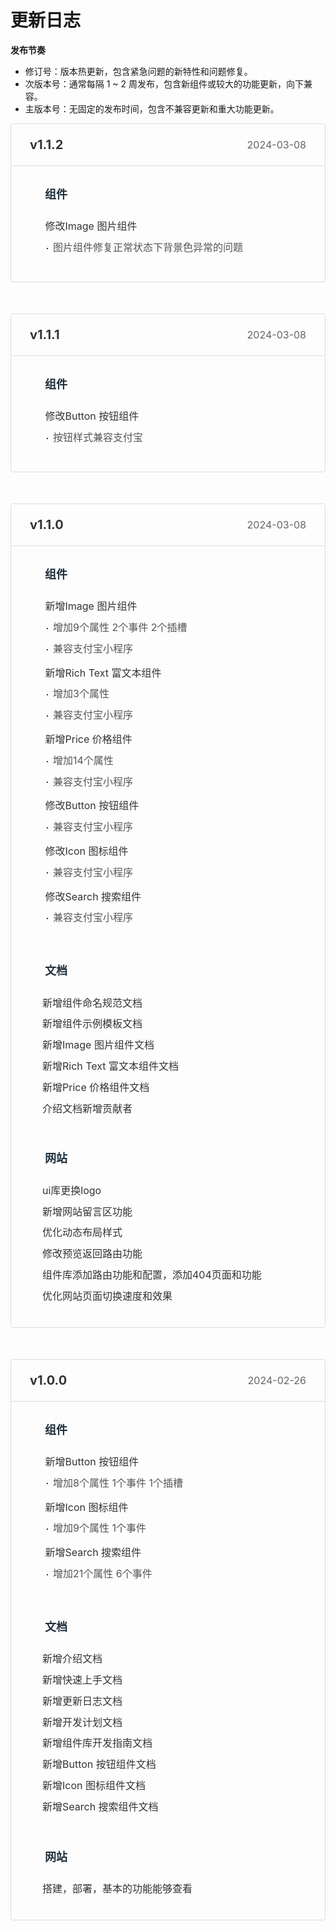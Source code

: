 # 更新日志

**发布节奏**

- 修订号：版本热更新，包含紧急问题的新特性和问题修复。
- 次版本号：通常每隔 1 ~ 2 周发布，包含新组件或较大的功能更新，向下兼容。
- 主版本号：无固定的发布时间，包含不兼容更新和重大功能更新。

<style>
.timeline {
	padding: 0 0 10px;
	position: relative;
	color: #5e6d82;
}
.page-changelog .timeline > li:not(:last-child) {
	margin-bottom: 50px;
}
.page-changelog .timeline > li {
	position: relative;
	padding-bottom: 15px;
	list-style: none;
	line-height: 1.8;
	border: 1px solid #ddd;
	border-radius: 4px;
}
.page-changelog .timeline h3 {
	margin: 0;
	padding: 15px 30px;
	border-bottom: 1px solid #ddd;
	font-size: 20px;
	color: #333;
	font-weight: 700;
}
.page-changelog .timeline em {
	position: absolute;
	right: 30px;
	font-style: normal;
	top: 23px;
	font-size: 16px;
	color: #666;
}
.page-changelog .timeline h4 {
	margin: 0 0 -10px;
	font-size: 18px;
	padding-left: 54px;
	padding-top: 30px;
	font-weight: 700;
	color: #1f2f3d;
}
.page-changelog .timeline ul {
	padding: 30px 30px 15px;
	margin: 0;
}
.page-changelog .timeline li li {
	font-size: 16px;
	list-style: none;
	padding-left: 20px;
	padding-bottom: 5px;
	color: #333;
	word-break: break-all;
}

.page-changelog .timeline li li:before {
	content: '';
	circle: 6px #333;
	transform: translateX(-20px);
	display: inline-block;
	vertical-align: middle;
}
.page-changelog .timeline ul ul {
	padding: 5px 0 0 27px;
	margin: 0;
}
.page-changelog .timeline p {
	margin: 0;
	font-size: 14px;
	color: #5e6d82;
	line-height: 1.5em;
}
.page-changelog .timeline ul ul li {
	padding-left: 0;
	color: #555;
	word-break: normal;
}
.page-changelog .timeline ul ul li:before {
	content: '';
	circle: 4px #fff;
	border: 1px solid #333;
	margin-right: -12px;
	display: inline-block;
	vertical-align: middle;
}
</style>

<div class="page-changelog">
	<ul class="timeline">
		<!--v1.1.2-->
		<li>
			<h3>v1.1.2</h3>
			<p><em>2024-03-08</em></p>
			<h4>组件</h4>
			<ul>
			<li>
				修改Image 图片组件
				<ul>
					<li>图片组件修复正常状态下背景色异常的问题</li>
				</ul>
			</li>
			</ul>
		</li>
		<!--v1.1.1-->
		<li>
			<h3>v1.1.1</h3>
			<p><em>2024-03-08</em></p>
			<h4>组件</h4>
			<ul>
			<li>
				修改Button 按钮组件
				<ul>
					<li>按钮样式兼容支付宝</li>
				</ul>
			</li>
			</ul>
		</li>
		<!--v1.1.0-->
		<li>
			<h3>v1.1.0</h3>
			<p><em>2024-03-08</em></p>
			<h4>组件</h4>
			<ul>
				<li>
					新增Image 图片组件
					<ul>
						<li>增加9个属性 2个事件 2个插槽</li>
						<li>兼容支付宝小程序</li>
					</ul>
				</li>
				<li>
					新增Rich Text 富文本组件
					<ul>
						<li>增加3个属性</li>
						<li>兼容支付宝小程序</li>
					</ul>
				</li>
				<li>
					新增Price 价格组件
					<ul>
						<li>增加14个属性</li>
						<li>兼容支付宝小程序</li>
					</ul>
				</li>
				<li>
					修改Button 按钮组件
					<ul>
						<li>兼容支付宝小程序</li>
					</ul>
				</li>
				<li>
					修改Icon 图标组件
					<ul>
						<li>兼容支付宝小程序</li>
					</ul>
				</li>
				<li>
					修改Search 搜索组件
					<ul>
						<li>兼容支付宝小程序</li>
					</ul>
				</li>
			</ul>
			<h4>文档</h4>
			<ul>
				<li>新增组件命名规范文档</li>
				<li>新增组件示例模板文档</li>
				<li>新增Image 图片组件文档</li>
				<li>新增Rich Text 富文本组件文档</li>
				<li>新增Price 价格组件文档</li>
				<li>介绍文档新增贡献者</li>
			</ul>
			<h4>网站</h4>
			<ul>
				<li>ui库更换logo</li>
				<li>新增网站留言区功能</li>
				<li>优化动态布局样式</li>
				<li>修改预览返回路由功能</li>
				<li>组件库添加路由功能和配置，添加404页面和功能</li>
				<li>优化网站页面切换速度和效果</li>
			</ul>
		</li>
		<!--v1.0.0-->
		<li>
			<h3>v1.0.0</h3>
			<p><em>2024-02-26</em></p>
			<h4>组件</h4>
			<ul>
				<li>
					新增Button 按钮组件
					<ul>
						<li>增加8个属性 1个事件 1个插槽</li>
					</ul>
				</li>
				<li>
					新增Icon 图标组件
					<ul>
						<li>增加9个属性 1个事件</li>
					</ul>
				</li>
				<li>
					新增Search 搜索组件
					<ul>
						<li>增加21个属性 6个事件</li>
					</ul>
				</li>
			</ul>
			<h4>文档</h4>
			<ul>
				<li>新增介绍文档</li>
				<li>新增快速上手文档</li>
				<li>新增更新日志文档</li>
				<li>新增开发计划文档</li>
				<li>新增组件库开发指南文档</li>
				<li>新增Button 按钮组件文档</li>
				<li>新增Icon 图标组件文档</li>
				<li>新增Search 搜索组件文档</li>
			</ul>
			<h4>网站</h4>
			<ul>
				<li>搭建，部署，基本的功能能够查看</li>
			</ul>
		</li>
	</ul>
</div>

<br/>
<br/>
<br/>